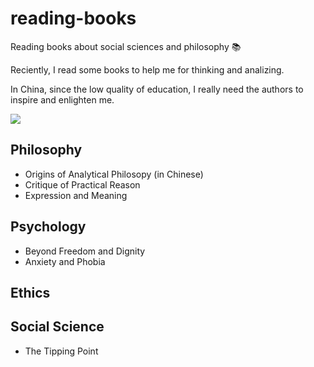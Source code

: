 # reading-books

Reading books about social sciences and philosophy 📚

Reciently, I read some books to help me for thinking and analizing.

In China, since the low quality of education, I really need the authors to inspire and enlighten me.

![](https://github.com/Freakwill/reading-books/blob/master/light.jpg)

## Philosophy

- Origins of Analytical Philosopy (in Chinese)
- Critique of Practical Reason
- Expression and Meaning



## Psychology

- Beyond Freedom and Dignity
- Anxiety and Phobia



## Ethics



## Social Science

- The Tipping Point
